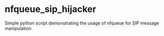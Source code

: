 # nfqueue_sip_hijacker
Simple python script demonstrating the usage of nfqueue for SIP message manipulation
